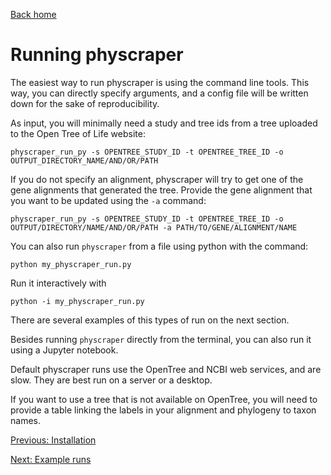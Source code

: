 [Back home](../README.md)

# Running physcraper

The easiest way to run physcraper is using the command line tools. This way, you can directly specify arguments, and a config file will be written down for the sake of reproducibility.

As input, you will minimally need a study and tree ids from a tree uploaded to the Open Tree of Life website:

```
physcraper_run_py -s OPENTREE_STUDY_ID -t OPENTREE_TREE_ID -o OUTPUT_DIRECTORY_NAME/AND/OR/PATH
```

If you do not specify an alignment, physcraper will try to get one of the gene alignments that generated the tree. Provide the gene alignment that you want to be updated using the `-a` command:   

```
physcraper_run_py -s OPENTREE_STUDY_ID -t OPENTREE_TREE_ID -o OUTPUT/DIRECTORY/NAME/AND/OR/PATH -a PATH/TO/GENE/ALIGNMENT/NAME
```

You can also run `physcraper` from a file using python with the command:

```
python my_physcraper_run.py
```

Run it interactively with

```
python -i my_physcraper_run.py
```

There are several examples of this types of run on the next section.

Besides running `physcraper` directly from the terminal, you can also run it using a Jupyter notebook.

<!--You can find instructions on how to set a Jupyter notebook up in the section [installing physcraper](INSTALL.md).-->


Default physcraper runs use the OpenTree and NCBI web services, and are slow. 
They are best run on a server or a desktop.

If you want to use a tree that is not available on OpenTree, you will need to provide a table linking the labels in your alignment and phylogeny to taxon names.

[Previous: Installation](INSTALL.md)

[Next: Example runs](examples.md)
